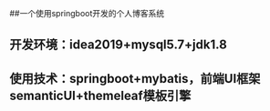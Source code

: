 ##一个使用springboot开发的个人博客系统 
## 开发环境：idea2019+mysql5.7+jdk1.8 
## 使用技术：springboot+mybatis，前端UI框架semanticUI+themeleaf模板引擎
